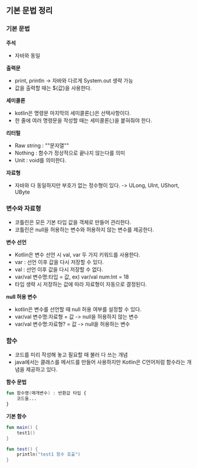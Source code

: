 ## 기본 문법 정리

### 기본 문법

**주석**
- 자바와 동일

**출력문**
- print, println -> 자바와 다르게 System.out 생략 가능
- 값을 출력할 때는 ${값}을 사용한다.

**세미콜론**
- kotlin은 명령문 마지막의 세미콜론(;)은 선택사항이다.
- 한 줄에 여러 명령문을 작성할 때는 세미콜론(;)을 붙혀줘야 한다.

**리터럴**
- Raw string : ""문자열""
- Nothing : 함수가 정상적으로 끝나지 않는다를 의미
- Unit : void를 의미한다.

**자료형**
- 자바와 다 동일하지만 부호가 없는 정수형이 있다. -> ULong, UInt, UShort, UByte

### 변수와 자료형

- 코틀린은 모든 기본 타입 값을 객체로 만들어 관리한다. 
- 코틀린은 null을 허용하는 변수와 허용하지 않는 변수를 제공한다.

**변수 선언**
- Kotlin은 변수 선언 시 val, var 두 가지 키워드를 사용한다.
- var : 선언 이후 값을 다시 저장할 수 있다.
- val : 선언 이후 값을 다시 저장할 수 없다.
- var/val 변수명:타입 = 값, ex) var/val num:Int = 18
- 타입 생략 시 저장하는 값에 따라 자료형이 자동으로 결정된다.

**null 허용 변수**
- kotlin은 변수를 선언할 때 null 허용 여부를 설정할 수 있다.
- var/val 변수명:자료형 = 값 -> null을 허용하지 않는 변수
- var/val 변수명:자료형? = 값 -> null을 허용하는 변수

### 함수

- 코드를 미리 작성해 놓고 필요할 때 불러 다 쓰는 개념
- java에서는 클래스를 메서드를 만들어 사용하지만 Kotlin은 C언어처럼 함수라는 개념을 제공하고 있다.

**함수 문법**
```kotlin
fun 함수명(매개변수) : 반환값 타입 {
    코드들...
}
```

**기본 함수**
```kotlin
fun main() {
    test1()
}

fun test() {
    println("test1 함수 호출")
}
```

